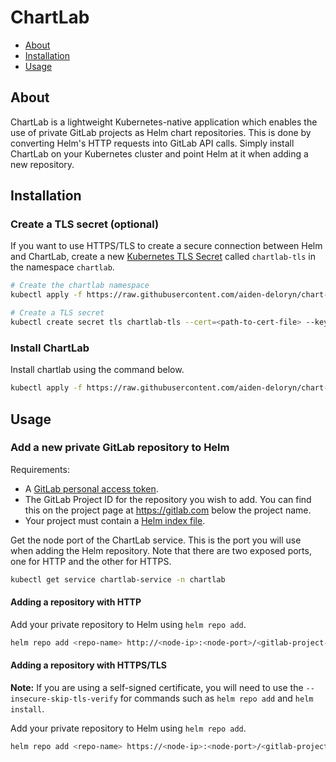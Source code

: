 # ChartLab

- [About](#about)
- [Installation](#installation)
- [Usage](#usage)

## About

ChartLab is a lightweight Kubernetes-native application which enables the use of private GitLab projects as Helm chart repositories. This is done by converting Helm's HTTP requests into GitLab API calls. Simply install ChartLab on your Kubernetes cluster and point Helm at it when adding a new repository.

## Installation

### Create a TLS secret (optional)

If you want to use HTTPS/TLS to create a secure connection between Helm and ChartLab, create a new [Kubernetes TLS Secret](https://kubernetes.io/docs/concepts/configuration/secret/#tls-secrets) called `chartlab-tls` in the namespace `chartlab`.

```sh
# Create the chartlab namespace
kubectl apply -f https://raw.githubusercontent.com/aiden-deloryn/chart-lab/main/config/namespace.yaml

# Create a TLS secret
kubectl create secret tls chartlab-tls --cert=<path-to-cert-file> --key=<path-to-key-file> --namespace chartlab
```

### Install ChartLab

Install chartlab using the command below.

```sh
kubectl apply -f https://raw.githubusercontent.com/aiden-deloryn/chart-lab/main/config/deployment.yaml
```

## Usage

### Add a new private GitLab repository to Helm
Requirements:
- A [GitLab personal access token](https://docs.gitlab.com/ee/user/profile/personal_access_tokens.html).
- The GitLab Project ID for the repository you wish to add. You can find this on the project page at https://gitlab.com below the project name.
- Your project must contain a [Helm index file](https://helm.sh/docs/helm/helm_repo_index/).

Get the node port of the ChartLab service. This is the port you will use when adding the Helm repository. Note that there are two exposed ports, one for HTTP and the other for HTTPS.

```sh
kubectl get service chartlab-service -n chartlab
```

#### Adding a repository with HTTP

Add your private repository to Helm using `helm repo add`.

```sh
helm repo add <repo-name> http://<node-ip>:<node-port>/<gitlab-project-id> --username '<username>' --password '<gitlab-personal-access-token>'
```

#### Adding a repository with HTTPS/TLS

**Note:** If you are using a self-signed certificate, you will need to use the `--insecure-skip-tls-verify` for commands such as `helm repo add` and `helm install`.

Add your private repository to Helm using `helm repo add`.

```sh
helm repo add <repo-name> https://<node-ip>:<node-port>/<gitlab-project-id> --username '<username>' --password '<gitlab-personal-access-token>'
```